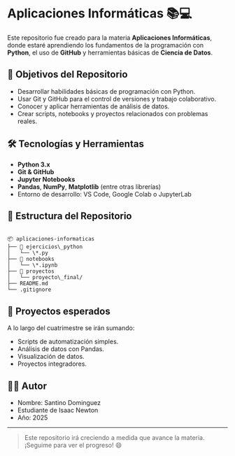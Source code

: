

# Aplicaciones Informáticas 📚💻

Este repositorio fue creado para la materia **Aplicaciones Informáticas**, donde estaré aprendiendo los fundamentos de la programación con **Python**, el uso de **GitHub** y herramientas básicas de **Ciencia de Datos**.

## 📌 Objetivos del Repositorio

- Desarrollar habilidades básicas de programación con Python.
- Usar Git y GitHub para el control de versiones y trabajo colaborativo.
- Conocer y aplicar herramientas de análisis de datos.
- Crear scripts, notebooks y proyectos relacionados con problemas reales.

## 🛠 Tecnologías y Herramientas

- **Python 3.x**
- **Git & GitHub**
- **Jupyter Notebooks**
- **Pandas**, **NumPy**, **Matplotlib** (entre otras librerías)
- Entorno de desarrollo: VS Code, Google Colab o JupyterLab

## 📁 Estructura del Repositorio

```

📦 aplicaciones-informaticas
├── 📁 ejercicios\_python
│   └── \*.py
├── 📁 notebooks
│   └── \*.ipynb
├── 📁 proyectos
│   └── proyecto\_final/
├── README.md
└── .gitignore

```

## 🚀 Proyectos esperados

A lo largo del cuatrimestre se irán sumando:

- Scripts de automatización simples.
- Análisis de datos con Pandas.
- Visualización de datos.
- Proyectos integradores.

## 👨‍💻 Autor

- Nombre: Santino Dominguez
- Estudiante de Isaac Newton
- Año: 2025

---

> Este repositorio irá creciendo a medida que avance la materia. ¡Seguime para ver el progreso! 😄
